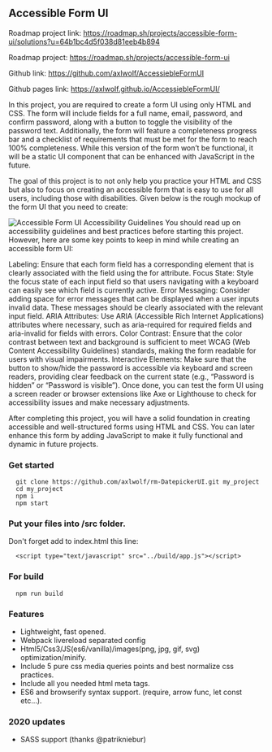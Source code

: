 ## Accessible Form UI

Roadmap project link: https://roadmap.sh/projects/accessible-form-ui/solutions?u=64b1bc4d5f038d81eeb4b894

Roadmap project: https://roadmap.sh/projects/accessible-form-ui

Github link: https://github.com/axlwolf/AccessiebleFormUI

Github pages link: https://axlwolf.github.io/AccessiebleFormUI/


In this project, you are required to create a form UI using only HTML and CSS. The form will include fields for a full name, email, password, and confirm password, along with a button to toggle the visibility of the password text. Additionally, the form will feature a completeness progress bar and a checklist of requirements that must be met for the form to reach 100% completeness. While this version of the form won’t be functional, it will be a static UI component that can be enhanced with JavaScript in the future.

The goal of this project is to not only help you practice your HTML and CSS but also to focus on creating an accessible form that is easy to use for all users, including those with disabilities. Given below is the rough mockup of the form UI that you need to create:

![Accessible Form UI](https://assets.roadmap.sh/guest/form-components-7t4b3.png)
Accessibility Guidelines
You should read up on accessibility guidelines and best practices before starting this project. However, here are some key points to keep in mind while creating an accessible form UI:

Labeling: Ensure that each form field has a corresponding <label> element that is clearly associated with the field using the for attribute.
Focus State: Style the focus state of each input field so that users navigating with a keyboard can easily see which field is currently active.
Error Messaging: Consider adding space for error messages that can be displayed when a user inputs invalid data. These messages should be clearly associated with the relevant input field.
ARIA Attributes: Use ARIA (Accessible Rich Internet Applications) attributes where necessary, such as aria-required for required fields and aria-invalid for fields with errors.
Color Contrast: Ensure that the color contrast between text and background is sufficient to meet WCAG (Web Content Accessibility Guidelines) standards, making the form readable for users with visual impairments.
Interactive Elements: Make sure that the button to show/hide the password is accessible via keyboard and screen readers, providing clear feedback on the current state (e.g., “Password is hidden” or “Password is visible”).
Once done, you can test the form UI using a screen reader or browser extensions like Axe or Lighthouse to check for accessibility issues and make necessary adjustments.

After completing this project, you will have a solid foundation in creating accessible and well-structured forms using HTML and CSS. You can later enhance this form by adding JavaScript to make it fully functional and dynamic in future projects.


### Get started

```
  git clone https://github.com/axlwolf/rm-DatepickerUI.git my_project
  cd my_project
  npm i
  npm start
```

### Put your files into /src folder.

Don't forget add to index.html this line:
```
  <script type="text/javascript" src="../build/app.js"></script>
```

### For build

```
  npm run build
```

### Features

- Lightweight, fast opened.
- Webpack livereload separated config
- Html5/Css3/JS(es6/vanilla)/images(png, jpg, gif, svg) optimization/minify.
- Include 5 pure css media queries points and best normalize css practices.
- Include all you needed html meta tags.
- ES6 and browserify syntax support. (require, arrow func, let const etc...).

### 2020 updates

- SASS support (thanks @patrikniebur)
